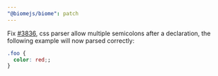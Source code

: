 ```yaml
---
"@biomejs/biome": patch
---
```


Fix [#3836](https://github.com/biomejs/biome/issues/3836), css parser allow multiple semicolons after a declaration, the following example will now parsed correctly:

```css
.foo {
  color: red;;
}
```
